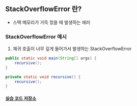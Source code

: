 ## StackOverflowError 란?
- 스택 메모리가 가득 찼을 때 발생하는 에러

### StackOverflowError 예시
1. 재귀 호출이 너무 깊게 들어가서 발생하는 StackOverflowError
```java
public static void main(String[] args) {
    recursive();
}

private static void recursive() {
    recursive();
}
```

#### [실습 코드 저장소](https://github.com/pushedrumex-labs/java/blob/main/src/error/StackOverflow.java)
